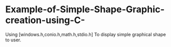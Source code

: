 # Example-of-Simple-Shape-Graphic-creation-using-C-
Using [windows.h,conio.h,math.h,stdio.h] To display simple graphical shape to user. 
